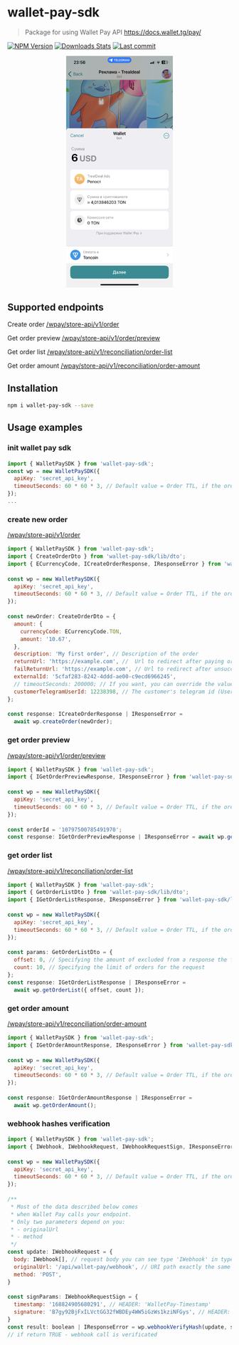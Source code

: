 # wallet-pay-sdk
> Package for using Wallet Pay API https://docs.wallet.tg/pay/

[![NPM Version][npm-image]][npm-url]
[![Downloads Stats][npm-downloads]][npm-url]
[![Last commit][last-update]][last-update]

<p align="center">
  <img src="trealdeal.PNG" width="240">
</p>

## Supported endpoints

Create order [/wpay/store-api/v1/order][createOrderEndpoint]

Get order preview [/wpay/store-api/v1/order/preview][getPreview]

Get order list [/wpay/store-api/v1/reconciliation/order-list][getOrderList]

Get order amount [/wpay/store-api/v1/reconciliation/order-amount][getOrderAmount]

## Installation

```sh
npm i wallet-pay-sdk --save
```

## Usage examples

### init wallet pay sdk 
```js
import { WalletPaySDK } from 'wallet-pay-sdk';
const wp = new WalletPaySDK({
  apiKey: 'secret_api_key',
  timeoutSeconds: 60 * 60 * 3, // Default value = Order TTL, if the order is not paid within the timeout period
});
...
```

### create new order
[/wpay/store-api/v1/order][createOrderEndpoint]
```js
import { WalletPaySDK } from 'wallet-pay-sdk';
import { CreateOrderDto } from 'wallet-pay-sdk/lib/dto';
import { ECurrencyCode, ICreateOrderResponse, IResponseError } from 'wallet-pay-sdk/lib/type';

const wp = new WalletPaySDK({
  apiKey: 'secret_api_key',
  timeoutSeconds: 60 * 60 * 3, // Default value = Order TTL, if the order is not paid within the timeout period
});

const newOrder: CreateOrderDto = {
  amount: {
    currencyCode: ECurrencyCode.TON,
    amount: '10.67',
  },
  description: 'My first order', // Description of the order
  returnUrl: 'https://example.com', //  Url to redirect after paying order
  failReturnUrl: 'https://example.com', // Url to redirect after unsuccessful order completion (expiration/cancelation/etc)
  externalId: '5cfaf283-8242-4ddd-ae00-c9ecd6966245',
  // timeoutSeconds: 200000; // If you want, you can override the value of the "timeoutSeconds" variable here
  customerTelegramUserId: 12238398, // The customer's telegram id (User_id)
};

const response: ICreateOrderResponse | IResponseError =
  await wp.createOrder(newOrder);
```

### get order preview
[/wpay/store-api/v1/order/preview][getPreview]
```js
import { WalletPaySDK } from 'wallet-pay-sdk';
import { IGetOrderPreviewResponse, IResponseError } from 'wallet-pay-sdk/lib/type';

const wp = new WalletPaySDK({
  apiKey: 'secret_api_key',
  timeoutSeconds: 60 * 60 * 3, // Default value = Order TTL, if the order is not paid within the timeout period
});

const orderId = '10797500785491970';
const response: IGetOrderPreviewResponse | IResponseError = await wp.getPreviewOrder(orderId)
```

### get order list
[/wpay/store-api/v1/reconciliation/order-list][getOrderList]
```js
import { WalletPaySDK } from 'wallet-pay-sdk';
import { GetOrderListDto } from 'wallet-pay-sdk/lib/dto';
import { IGetOrderListResponse, IResponseError } from 'wallet-pay-sdk/lib/type';

const wp = new WalletPaySDK({
  apiKey: 'secret_api_key',
  timeoutSeconds: 60 * 60 * 3, // Default value = Order TTL, if the order is not paid within the timeout period
});

const params: GetOrderListDto = {
  offset: 0, // Specifying the amount of excluded from a response the first N orders
  count: 10, // Specifying the limit of orders for the request
};
const response: IGetOrderListResponse | IResponseError =
  await wp.getOrderList({ offset, count });
```

### get order amount
[/wpay/store-api/v1/reconciliation/order-amount][getOrderAmount]
```js
import { WalletPaySDK } from 'wallet-pay-sdk';
import { IGetOrderAmountResponse, IResponseError } from 'wallet-pay-sdk/lib/type';

const wp = new WalletPaySDK({
  apiKey: 'secret_api_key',
  timeoutSeconds: 60 * 60 * 3, // Default value = Order TTL, if the order is not paid within the timeout period
});

const response: IGetOrderAmountResponse | IResponseError =
  await wp.getOrderAmount();
```

### webhook hashes verification
```js
import { WalletPaySDK } from 'wallet-pay-sdk';
import { IWebhook, IWebhookRequest, IWebhookRequestSign, IResponseError } from 'wallet-pay-sdk/lib/type';

const wp = new WalletPaySDK({
  apiKey: 'secret_api_key',
  timeoutSeconds: 60 * 60 * 3, // Default value = Order TTL, if the order is not paid within the timeout period
});

/**
 * Most of the data described below comes
 * when Wallet Pay calls your endpoint.
 * Only two parameters depend on you:
 * - originalUrl
 * - method
 */
const update: IWebhookRequest = {
  body: IWebhook[], // request body you can see type 'IWebhook' in types file
  originalUrl: '/api/wallet-pay/webhook', // URI path exactly the same as set in the personal account
  method: 'POST',
}

const signParams: IWebhookRequestSign = {
  timestamp: '168824905680291', // HEADER: 'WalletPay-Timestamp'
  signature: 'B7gy92BjFxILVctGG32fWBDEy4WW5iGzWs1kziNFGys', // HEADER: 'WalletPay-Signature'
}
const result: boolean | IResponseError = wp.webhookVerifyHash(update, signParams)
// if return TRUE - webhook call is verificated
```

<!-- Markdown link & img dfn's -->
[npm-image]: https://img.shields.io/npm/v/wallet-pay-sdk.svg?style=flat-square
[npm-url]: https://www.npmjs.com/package/wallet-pay-sdk
[npm-downloads]: https://img.shields.io/npm/dm/wallet-pay-sdk.svg?style=flat-square
[last-update]: https://img.shields.io/github/last-commit/dark-dao/wallet-pay-sdk/main
[createOrderEndpoint]: https://docs.wallet.tg/pay/#tag/Order/operation/create
[getPreview]: https://docs.wallet.tg/pay/#tag/Order/operation/getPreview
[getOrderList]: https://docs.wallet.tg/pay/#tag/Order-Reconciliation/operation/getOrderList
[getOrderAmount]: https://docs.wallet.tg/pay/#tag/Order-Reconciliation/operation/getOrderAmount

